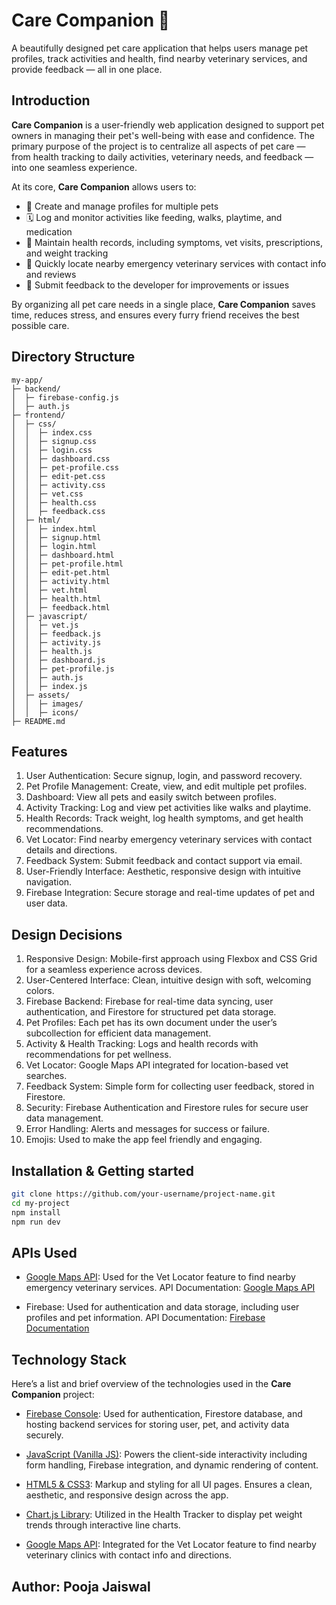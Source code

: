 # **Care Companion 🐾**
A beautifully designed pet care application that helps users manage pet profiles, track activities and health, find nearby veterinary services, and provide feedback — all in one place.

## Introduction
**Care Companion** is a user-friendly web application designed to support pet owners in managing their pet's well-being with ease and confidence. The primary purpose of the project is to centralize all aspects of pet care — from health tracking to daily activities, veterinary needs, and feedback — into one seamless experience.

At its core, **Care Companion** allows users to:

- 👤 Create and manage profiles for multiple pets  
- 🗓️ Log and monitor activities like feeding, walks, playtime, and medication  
- 🏥 Maintain health records, including symptoms, vet visits, prescriptions, and weight tracking  
- 📍 Quickly locate nearby emergency veterinary services with contact info and reviews  
- 📝 Submit feedback to the developer for improvements or issues  

By organizing all pet care needs in a single place, **Care Companion** saves time, reduces stress, and ensures every furry friend receives the best possible care.


## Directory Structure
```
my-app/
├─ backend/
│  ├─ firebase-config.js
│  ├─ auth.js
├─ frontend/
│  ├─ css/
│  │  ├─ index.css
│  │  ├─ signup.css
│  │  ├─ login.css
│  │  ├─ dashboard.css
│  │  ├─ pet-profile.css
│  │  ├─ edit-pet.css
│  │  ├─ activity.css
│  │  ├─ vet.css
│  │  ├─ health.css
│  │  ├─ feedback.css
│  ├─ html/
│  │  ├─ index.html
│  │  ├─ signup.html
│  │  ├─ login.html
│  │  ├─ dashboard.html
│  │  ├─ pet-profile.html
│  │  ├─ edit-pet.html
│  │  ├─ activity.html
│  │  ├─ vet.html
│  │  ├─ health.html
│  │  ├─ feedback.html
│  ├─ javascript/
│  │  ├─ vet.js
│  │  ├─ feedback.js
│  │  ├─ activity.js
│  │  ├─ health.js
│  │  ├─ dashboard.js
│  │  ├─ pet-profile.js
│  │  ├─ auth.js
│  │  ├─ index.js
│  ├─ assets/
│  │  ├─ images/
│  │  ├─ icons/
├─ README.md
```

## Features
1. User Authentication: Secure signup, login, and password recovery.
2. Pet Profile Management: Create, view, and edit multiple pet profiles.
3. Dashboard: View all pets and easily switch between profiles.
4. Activity Tracking: Log and view pet activities like walks and playtime.
5. Health Records: Track weight, log health symptoms, and get health recommendations.
6. Vet Locator: Find nearby emergency veterinary services with contact details and directions.
7. Feedback System: Submit feedback and contact support via email.
8. User-Friendly Interface: Aesthetic, responsive design with intuitive navigation.
9. Firebase Integration: Secure storage and real-time updates of pet and user data.

## Design Decisions
1. Responsive Design: Mobile-first approach using Flexbox and CSS Grid for a seamless experience across devices.
2. User-Centered Interface: Clean, intuitive design with soft, welcoming colors.
3. Firebase Backend: Firebase for real-time data syncing, user authentication, and Firestore for structured pet data storage.
4. Pet Profiles: Each pet has its own document under the user’s subcollection for efficient data management.
5. Activity & Health Tracking: Logs and health records with recommendations for pet wellness.
6. Vet Locator: Google Maps API integrated for location-based vet searches.
7. Feedback System: Simple form for collecting user feedback, stored in Firestore.
8. Security: Firebase Authentication and Firestore rules for secure user data management.
9. Error Handling: Alerts and messages for success or failure.
10. Emojis: Used to make the app feel friendly and engaging.

## Installation & Getting started

```bash
git clone https://github.com/your-username/project-name.git
cd my-project
npm install
npm run dev
```

## APIs Used
- <u>Google Maps API</u>: Used for the Vet Locator feature to find nearby emergency veterinary services.
API Documentation: [Google Maps API](https://developers.google.com/maps/documentation/javascript)

- Firebase</u>: Used for authentication and data storage, including user profiles and pet information.
API Documentation: [Firebase Documentation](https://firebase.google.com/docs)

## Technology Stack
Here’s a list and brief overview of the technologies used in the **Care Companion** project:

- <u>Firebase Console</u>: Used for authentication, Firestore database, and hosting backend services for storing user, pet, and activity data securely.

- <u>JavaScript (Vanilla JS)</u>: Powers the client-side interactivity including form handling, Firebase integration, and dynamic rendering of content.

- <u>HTML5 & CSS3</u>: Markup and styling for all UI pages. Ensures a clean, aesthetic, and responsive design across the app.

- <u>Chart.js Library</u>: Utilized in the Health Tracker to display pet weight trends through interactive line charts.

- <u>Google Maps API</u>: Integrated for the Vet Locator feature to find nearby veterinary clinics with contact info and directions.

## Author: Pooja Jaiswal
